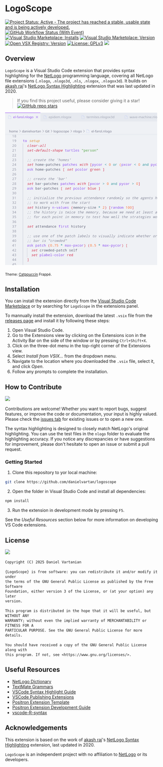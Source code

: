 # LogoScope

<!-- badges: start -->
[![Project Status: Active - The project has reached a stable, usable state and is being actively developed.](https://img.shields.io/badge/repo%20status-Active-4cc61e.png)](https://www.repostatus.org/#active)
[![GitHub Workflow Status (With Event)](https://img.shields.io/github/actions/workflow/status/davidlday/vscode-languagetool-linter/nodejs-ci.yml)](https://github.com/danielvartan/logoscope/actions/workflows/build.yml)
[![Visual Studio Marketplace: Installs](https://img.shields.io/visual-studio-marketplace/i/danielvartan.logoscope)](https://marketplace.visualstudio.com/items?itemName=danielvartan.logoscope)
[![Visual Studio Marketplace: Version](https://img.shields.io/visual-studio-marketplace/v/danielvartan.logoscope)](https://marketplace.visualstudio.com/items?itemName=danielvartan.logoscope)
[![Open VSX Registry: Version](https://img.shields.io/open-vsx/v/danielvartan/logoscope)](https://open-vsx.org/extension/danielvartan/logoscope)
[![License: GPLv3](https://img.shields.io/badge/license-GPLv3-bd0000.png)](https://www.gnu.org/licenses/gpl-3.0)
[![](https://img.shields.io/badge/Contributor%20Covenant-2.1-4baaaa.png)](CODE_OF_CONDUCT.md)
<!-- badges: end -->

## Overview

`LogoScope` is a Visual Studio Code extension that provides syntax highlighting for the [NetLogo](https://www.netlogo.org/) programming language, covering all NetLogo file extensions (`.nlogo`, `.nlogo3d`, `.nls`, `.nlogox`, `.nlogox3d`). It builds on [akash raj](https://github.com/akashrajkn)'s [NetLogo Syntax Highlighting](https://github.com/akashrajkn/language-netlogo-code) extension that was last updated in 2020.

> If you find this project useful, please consider giving it a star! [![GitHub repo stars](https://img.shields.io/github/stars/danielvartan/logoscope)](https://github.com/danielvartan/logoscope/)

![NetLogo Syntax Highlighting](images/code.png)

<sub>Theme: [Catppuccin](https://catppuccin.com/) Frappé.</sub>

## Installation

You can install the extension directly from the [Visual Studio Code Marketplace](https://marketplace.visualstudio.com/items?itemName=danielvartan.logoscope) or by searching for `LogoScope` in the extensions panel.

To mannually install the extension, download the latest `.vsix` file from the [releases page](https://github.com/sustentarea/logoscope/releases/latest) and install it by following these steps:

1. Open Visual Studio Code.
2. Go to the Extensions view by clicking on the Extensions icon in the Activity Bar on the side of the window or by pressing `Ctrl+Shift+X`.
3. Click on the three-dot menu in the top-right corner of the Extensions view.
4. Select *Install from VSIX...* from the dropdown menu.
5. Navigate to the location where you downloaded the `.vsix` file, select it, and click *Open*.
6. Follow any prompts to complete the installation.

## How to Contribute

[![](https://img.shields.io/badge/Contributor%20Covenant-2.1-4baaaa.png)](CODE_OF_CONDUCT.md)

Contributions are welcome! Whether you want to report bugs, suggest features, or improve the code or documentation, your input is highly valued. Please check the [issues tab](https://github.com/danielvartan/logoscope/issues) for existing issues or to open a new one.

The syntax highlighting is designed to closely match NetLogo's original highlighting. You can use the test files in the `nlogo` folder to evaluate the highlighting accuracy. If you notice any discrepancies or have suggestions for improvement, please don't hesitate to open an issue or submit a pull request.

### Getting Started

1. Clone this repository to yor local machine:

```bash
git clone https://github.com/danielvartan/logoscope
```

2. Open the folder in Visual Studio Code and install all dependencies:

```bash
npm install
```

3. Run the extension in development mode by pressing `F5`.

See the *Useful Resources* section below for more information on developing VS Code extensions.

## License

[![](https://img.shields.io/badge/license-GPLv3-bd0000.png)](https://www.gnu.org/licenses/gpl-3.0)

```text
Copyright (C) 2025 Daniel Vartanian

{LogoScope} is free software: you can redistribute it and/or modify it under
the terms of the GNU General Public License as published by the Free Software
Foundation, either version 3 of the License, or (at your option) any later
version.

This program is distributed in the hope that it will be useful, but WITHOUT ANY
WARRANTY; without even the implied warranty of MERCHANTABILITY or FITNESS FOR A
PARTICULAR PURPOSE. See the GNU General Public License for more details.

You should have received a copy of the GNU General Public License along with
this program. If not, see <https://www.gnu.org/licenses/>.
```

## Useful Resources

- [NetLogo Dictionary](https://docs.netlogo.org/dictionary.html)
- [TextMate Grammars](https://macromates.com/manual/en/language_grammars)
- [VSCode Syntax Highlight Guide](https://code.visualstudio.com/api/language-extensions/syntax-highlight-guide)
- [VSCode Publishing Extensions](https://code.visualstudio.com/api/working-with-extensions/publishing-extension)
- [Positron Extension Template](https://github.com/posit-dev/positron-extension-template)
- [Positron Extension Development Guide](https://positron.posit.co/extension-development.html)
- [vscode-R-syntax](https://github.com/REditorSupport/vscode-R-syntax)

## Acknowledgements

This extension is based on the work of [akash raj](https://github.com/akashrajkn)'s [NetLogo Syntax Highlighting](https://github.com/akashrajkn/language-netlogo-code) extension, last updated in 2020.

`LogoScope` is an independent project with no affiliation to [NetLogo](https://www.netlogo.org/) or its developers.
